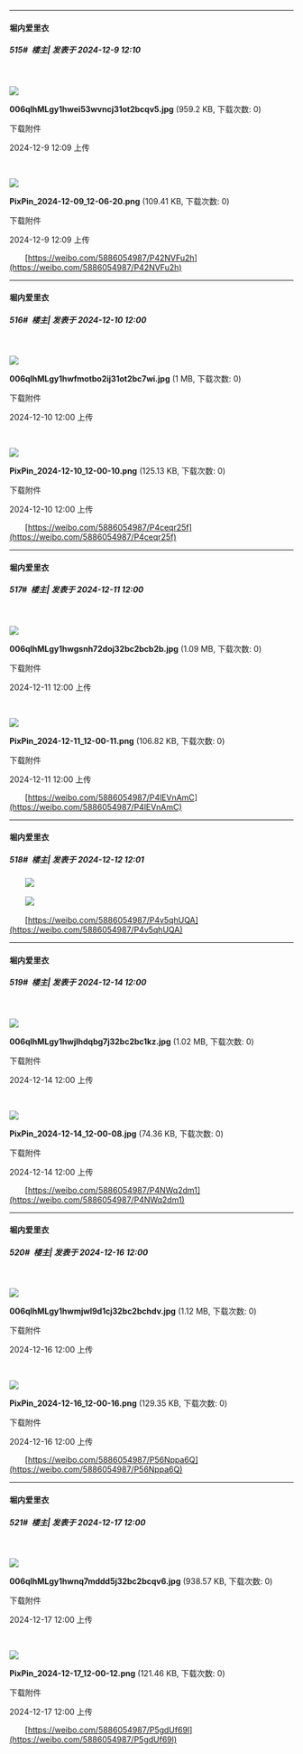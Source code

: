 ﻿
*****

####  堀内爱里衣  
##### 515#         楼主| 发表于 2024-12-9 12:10

       

<img src="https://img.saraba1st.com/forum/202412/09/120949f17hnvfpufzutibd.jpg" referrerpolicy="no-referrer">

<strong>006qlhMLgy1hwei53wvncj31ot2bcqv5.jpg</strong> (959.2 KB, 下载次数: 0)

下载附件

2024-12-9 12:09 上传

       

<img src="https://img.saraba1st.com/forum/202412/09/120949f56058oaz576a38a.png" referrerpolicy="no-referrer">

<strong>PixPin_2024-12-09_12-06-20.png</strong> (109.41 KB, 下载次数: 0)

下载附件

2024-12-9 12:09 上传

       [https://weibo.com/5886054987/P42NVFu2h](https://weibo.com/5886054987/P42NVFu2h)


*****

####  堀内爱里衣  
##### 516#         楼主| 发表于 2024-12-10 12:00

       

<img src="https://img.saraba1st.com/forum/202412/10/120029af6z7y61fq27vy52.jpg" referrerpolicy="no-referrer">

<strong>006qlhMLgy1hwfmotbo2ij31ot2bc7wi.jpg</strong> (1 MB, 下载次数: 0)

下载附件

2024-12-10 12:00 上传

       

<img src="https://img.saraba1st.com/forum/202412/10/120030eeeyjgemz3mcr3wn.png" referrerpolicy="no-referrer">

<strong>PixPin_2024-12-10_12-00-10.png</strong> (125.13 KB, 下载次数: 0)

下载附件

2024-12-10 12:00 上传

       [https://weibo.com/5886054987/P4ceqr25f](https://weibo.com/5886054987/P4ceqr25f)


*****

####  堀内爱里衣  
##### 517#         楼主| 发表于 2024-12-11 12:00

       

<img src="https://img.saraba1st.com/forum/202412/11/120031jl0qlo909rxvtzcp.jpg" referrerpolicy="no-referrer">

<strong>006qlhMLgy1hwgsnh72doj32bc2bcb2b.jpg</strong> (1.09 MB, 下载次数: 0)

下载附件

2024-12-11 12:00 上传

       

<img src="https://img.saraba1st.com/forum/202412/11/120032aifc1f4epxzi7upz.png" referrerpolicy="no-referrer">

<strong>PixPin_2024-12-11_12-00-11.png</strong> (106.82 KB, 下载次数: 0)

下载附件

2024-12-11 12:00 上传

       [https://weibo.com/5886054987/P4lEVnAmC](https://weibo.com/5886054987/P4lEVnAmC)


*****

####  堀内爱里衣  
##### 518#         楼主| 发表于 2024-12-12 12:01

       <img src="https://p.sda1.dev/20/9ab20bffe12f42ee54ffaed48f84937b/006qlhMLgy1hwhzbndzlhj32bc2bcb2b.jpg" referrerpolicy="no-referrer">

       <img src="https://p.sda1.dev/20/ac13ea333e9b06fa7286ad15ee4b133a/PixPin_2024-12-12_12-00-08.png" referrerpolicy="no-referrer">

       [https://weibo.com/5886054987/P4v5qhUQA](https://weibo.com/5886054987/P4v5qhUQA)


*****

####  堀内爱里衣  
##### 519#         楼主| 发表于 2024-12-14 12:00

       

<img src="https://img.saraba1st.com/forum/202412/14/120030j9pkblubgfi6tkig.jpg" referrerpolicy="no-referrer">

<strong>006qlhMLgy1hwjlhdqbg7j32bc2bc1kz.jpg</strong> (1.02 MB, 下载次数: 0)

下载附件

2024-12-14 12:00 上传

       

<img src="https://img.saraba1st.com/forum/202412/14/120031nvjbwj3yz344fejj.jpg" referrerpolicy="no-referrer">

<strong>PixPin_2024-12-14_12-00-08.jpg</strong> (74.36 KB, 下载次数: 0)

下载附件

2024-12-14 12:00 上传

       [https://weibo.com/5886054987/P4NWq2dm1](https://weibo.com/5886054987/P4NWq2dm1)


*****

####  堀内爱里衣  
##### 520#         楼主| 发表于 2024-12-16 12:00

       

<img src="https://img.saraba1st.com/forum/202412/16/120038vf79ld9gr5ponvfd.jpg" referrerpolicy="no-referrer">

<strong>006qlhMLgy1hwmjwl9d1cj32bc2bchdv.jpg</strong> (1.12 MB, 下载次数: 0)

下载附件

2024-12-16 12:00 上传

       

<img src="https://img.saraba1st.com/forum/202412/16/120039h22qysjvi7e2yyy6.png" referrerpolicy="no-referrer">

<strong>PixPin_2024-12-16_12-00-16.png</strong> (129.35 KB, 下载次数: 0)

下载附件

2024-12-16 12:00 上传

       [https://weibo.com/5886054987/P56Nppa6Q](https://weibo.com/5886054987/P56Nppa6Q)


*****

####  堀内爱里衣  
##### 521#         楼主| 发表于 2024-12-17 12:00

       

<img src="https://img.saraba1st.com/forum/202412/17/120030wvsec2e3zsxjxkk1.jpg" referrerpolicy="no-referrer">

<strong>006qlhMLgy1hwnq7mddd5j32bc2bcqv6.jpg</strong> (938.57 KB, 下载次数: 0)

下载附件

2024-12-17 12:00 上传

       

<img src="https://img.saraba1st.com/forum/202412/17/120030wwl2g1cl5gb2g1ej.png" referrerpolicy="no-referrer">

<strong>PixPin_2024-12-17_12-00-12.png</strong> (121.46 KB, 下载次数: 0)

下载附件

2024-12-17 12:00 上传

       [https://weibo.com/5886054987/P5gdUf69l](https://weibo.com/5886054987/P5gdUf69l)

